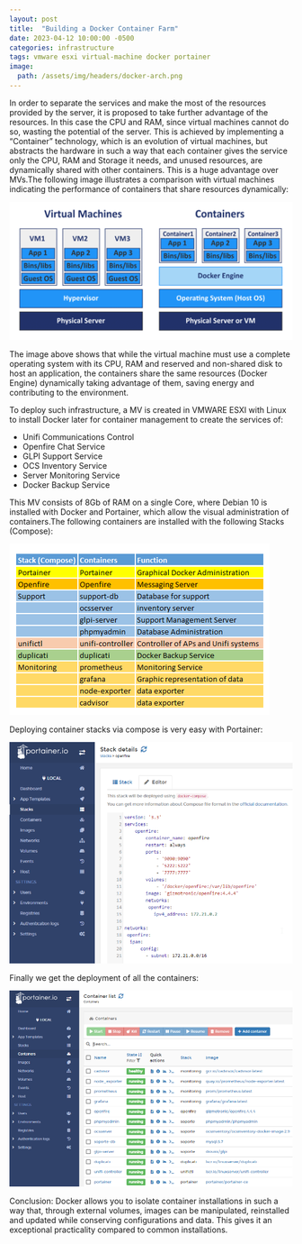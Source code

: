 ```yaml
---
layout: post
title:  "Building a Docker Container Farm"
date: 2023-04-12 10:00:00 -0500
categories: infrastructure
tags: vmware esxi virtual-machine docker portainer
image:
  path: /assets/img/headers/docker-arch.png
---
```


In order to separate the services and make the most of the resources provided by the server, it is proposed to take further advantage of the resources. In this case the CPU and RAM, since virtual machines cannot do so, wasting the potential of the server. This is achieved by implementing a “Container” technology, which is an evolution of virtual machines, but abstracts the hardware in such a way that each container gives the service only the CPU, RAM and Storage it needs, and unused resources, are dynamically shared with other containers. This is a huge advantage over MVs.The following image illustrates a comparison with virtual machines indicating the performance of containers that share resources dynamically:

![containers](/assets/img/posts/containers-1024x499.png)

The image above shows that while the virtual machine must use a complete operating system with its CPU, RAM and reserved and non-shared disk to host an application, the containers share the same resources (Docker Engine) dynamically taking advantage of them, saving energy and contributing to the environment.

To deploy such infrastructure, a MV is created in VMWARE ESXI with Linux to install Docker later for container management to create the services of:

- Unifi Communications Control
- Openfire Chat Service
- GLPI Support Service
- OCS Inventory Service
- Server Monitoring Service
- Docker Backup Service

This MV consists of 8Gb of RAM on a single Core, where Debian 10 is installed with Docker and Portainer, which allow the visual administration of containers.The following containers are installed with the following Stacks (Compose):

![stacks](/assets/img/posts/Docker-containers.png)

Deploying container stacks via compose is very easy with Portainer:

![stack](/assets/img/posts/stack-en-portainer.png)

Finally we get the deployment of all the containers:

![containers](/assets/img/posts/portainer2.png)

Conclusion: Docker allows you to isolate container installations in such a way that, through external volumes, images can be manipulated, reinstalled and updated while conserving configurations and data. This gives it an exceptional practicality compared to common installations.